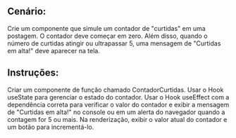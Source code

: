 ## Cenário: 
Crie um componente que simule um contador de "curtidas" em uma postagem. O contador deve começar em zero. Além disso, quando o número de curtidas atingir ou ultrapassar 5, uma mensagem de "Curtidas em alta!" deve aparecer na tela.

## Instruções:
Criar um componente de função chamado ContadorCurtidas.
Usar o Hook useState para gerenciar o estado do contador.
Usar o Hook useEffect com a dependência correta para verificar o valor do contador e exibir a mensagem de "Curtidas em alta!" no console ou em um alerta do navegador quando a contagem for 5 ou mais.
Na renderização, exibir o valor atual do contador e um botão para incrementá-lo.
